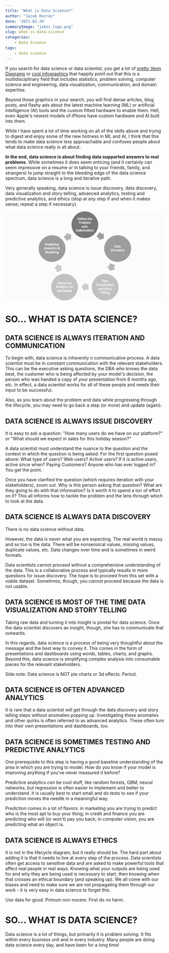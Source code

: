 ```yaml
---
title: "What is Data Science?"
author: "Jacob Rozran"
date: '2021-02-26'
summaryImage: "jakes_logo.png"
slug: what-is-data-science
categories: 
    - Data Science
tags: 
    - data science
---
```


If you search for data science or data scientist, you get a lot of 
[pretty Venn Diagrams](https://www.google.com/search?q=data+science+venn+diagram)
or [cool infographics](https://www.google.com/search?q=modern+data+scientist) 
that happily point out that this is a multidisciplinary field that includes 
statistics, problem solving, computer science and engineering, data 
visualization, communication, and domain expertise.  

Beyond those graphics in your search, you will find dense articles, blog posts, 
and flashy ads about the latest machine learning (ML) or artificial 
intelligence (AI) tools and the custom fitted hardware to enable them. Hell, even 
Apple's newest models of iPhone have custom hardware and AI built into them. 

While I have spent a lot of time working on all of the skills above and trying 
to digest and enjoy some of the new hotness in ML and AI, I think that this 
tends to make data science less approachable and confuses people about what data 
science really is all about.

**In the end, data science is about finding data supported answers to real problems.** 
While sometimes it does seem enticing (and it certainly can seem 
impressive on a resume or in talking to your friends, family, and strangers) 
to jump straight to the bleeding edge of the data science spectrum, 
data science is a long and iterative path. 

Very generally speaking, data science is issue discovery, data discovery, data 
visualization and story telling, advanced analytics, testing and predictive 
analytics, and ethics (stop at any step if and when it makes sense; repeat a 
step if necessary).

<p align="center">

![Data Science Lifecycle](ds_lifecycle.png)

</p>

# SO... WHAT IS DATA SCIENCE? 

## DATA SCIENCE IS ALWAYS ITERATION AND COMMUNICATION

To begin with, data science is 
inherently n communicative process. A data scientist must be in constant 
communication with the relevant stakeholders. This can be the executive asking 
questions, the DBA who knows the data best, the customer who is being affected 
by your model's decision, the person who was handed a copy of your presentation 
from 6 months ago, etc. In effect, a data scientist works for all of these 
people and needs their input to be successful. 

Also, as you learn about the problem and data while progressing through the 
lifecycle, you may need to go back a step (or more) and update (again). 

## DATA SCIENCE IS ALWAYS ISSUE DISCOVERY

It is easy to ask a question: "How many users do we have on our platform?" or 
"What should we expect in sales for this holiday season?" 

A data scientist must understand the nuance to the question and the context in 
which the question is being asked. For the first question posed above: What type 
of users? Web users? Active users? If it is active users, active since when? 
Paying Customers? Anyone who has ever logged in? You get the point. 

Once you have clarified the question (which requires iteration with your 
stakeholders), zoom out. Why is this person asking that question? What are they 
going to do with that information? Is it worth it to spend a ton of 
effort on it? This all informs how to tackle the problem and the lens through
which to look at the data. 

## DATA SCIENCE IS ALWAYS DATA DISCOVERY

There is no data science without data. 

However, the data is never what you are expecting. The real world is messy and 
so too is the data. There will be nonsensical values, missing values, duplicate 
values, etc. Data changes over time and is sometimes in weird formats. 

Data scientists cannot proceed without a comprehensive understanding of the 
data. This is a collaborative process and typically results in more questions 
for issue discovery. The hope is to proceed from this set with a viable dataset. 
Sometimes, though, you cannot proceed because the data is not usable. 

## DATA SCIENCE IS MOST OF THE TIME DATA VISUALIZATION AND STORY TELLING

Taking raw data and turning it into insight is pivotal for data science. Once 
the data scientist discovers an insight, though, she has to communicate that 
outwards. 

In this regards, data science is a process of being very thoughtful about the 
message and the best way to convey it. This comes in the form of presentations 
and dashboards using words, tables, charts, and graphs. Beyond this, data 
science is simplifying complex analysis into consumable pieces for the relevant 
stakeholders. 

Side note: Data science is NOT pie charts or 3d effects. Period. 

## DATA SCIENCE IS OFTEN ADVANCED ANALYTICS

It is rare that a data scientist will get through the data discovery and story 
telling steps without anomalies popping up. Investigating these anomalies and 
other quirks is often referred to as advanced analytics. These often turn into 
their own presentations and dashboards, too.

## DATA SCIENCE IS SOMETIMES TESTING AND PREDICTIVE ANALYTICS

One prerequisite to this step is having a good baseline understanding of the 
area in which you are trying to model. How do you know if your model is 
improving anything if you've never measured it before? 

Predictive analytics _can_ be cool stuff, like random forests, GBM, neural 
networks, but regression is often easier to implement and better to understand. 
It is usually best to start small and do tests to see if your prediction moves 
the needle in a meaningful way.

Prediction comes in a lot of flavors: in marketing you are trying to predict 
who is the most apt to buy your thing; in credit and finance you are predicting 
who will (or won't) pay you back; in computer vision, you are predicting what an 
object is. 

## DATA SCIENCE IS ALWAYS ETHICS

It is not in the lifecycle diagram, but it really should be. The hard part about 
adding it is that it needs to live at every step of the process. Data scientists 
often get access to sensitive data and are asked to make powerful tools that 
affect real people in real ways. Knowing what your outputs are being used for 
and why they are being used is necessary to start, then knowing when that 
crosses an ethical boundary (and speaking up). We all come with our biases and 
need to make sure we are not propagating them through our work - it is very easy 
in data science to forget this.

Use data for good. Primum non nocere. First do no harm.

# SO... WHAT IS DATA SCIENCE? 

Data science is a lot of things, but primarily it is problem solving. It fits 
within every business unit and in every industry. Many people are doing data 
science every day, and have been for a long time! 